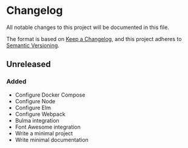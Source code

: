 # Changelog
All notable changes to this project will be documented in this file.

The format is based on [Keep a Changelog](https://keepachangelog.com/en/1.0.0/),
and this project adheres to [Semantic Versioning](https://semver.org/spec/v2.0.0.html).

## Unreleased
### Added
- Configure Docker Compose
- Configure Node
- Configure Elm
- Configure Webpack
- Bulma integration
- Font Awesome integration
- Write a minimal project
- Write minimal documentation
